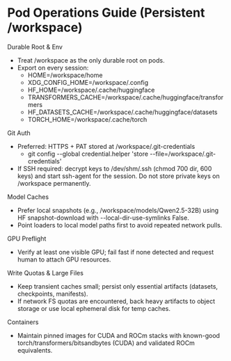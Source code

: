 # Pod Operations Guide (Persistent /workspace)

Durable Root & Env
- Treat /workspace as the only durable root on pods.
- Export on every session:
  - HOME=/workspace/home
  - XDG_CONFIG_HOME=/workspace/.config
  - HF_HOME=/workspace/.cache/huggingface
  - TRANSFORMERS_CACHE=/workspace/.cache/huggingface/transformers
  - HF_DATASETS_CACHE=/workspace/.cache/huggingface/datasets
  - TORCH_HOME=/workspace/.cache/torch

Git Auth
- Preferred: HTTPS + PAT stored at /workspace/.git-credentials
  - git config --global credential.helper 'store --file=/workspace/.git-credentials'
- If SSH required: decrypt keys to /dev/shm/.ssh (chmod 700 dir, 600 keys) and start ssh-agent for the session. Do not store private keys on /workspace permanently.

Model Caches
- Prefer local snapshots (e.g., /workspace/models/Qwen2.5-32B) using HF snapshot-download with --local-dir-use-symlinks False.
- Point loaders to local model paths first to avoid repeated network pulls.

GPU Preflight
- Verify at least one visible GPU; fail fast if none detected and request human to attach GPU resources.

Write Quotas & Large Files
- Keep transient caches small; persist only essential artifacts (datasets, checkpoints, manifests).
- If network FS quotas are encountered, back heavy artifacts to object storage or use local ephemeral disk for temp caches.

Containers
- Maintain pinned images for CUDA and ROCm stacks with known-good torch/transformers/bitsandbytes (CUDA) and validated ROCm equivalents.

